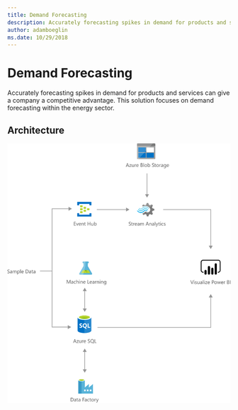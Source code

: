 ```yaml
---
title: Demand Forecasting 
description: Accurately forecasting spikes in demand for products and services can give a company a competitive advantage. This solution focuses on demand forecasting within the energy sector.
author: adamboeglin
ms.date: 10/29/2018
---
```

# Demand Forecasting 
Accurately forecasting spikes in demand for products and services can give a company a competitive advantage. This solution focuses on demand forecasting within the energy sector.

## Architecture
<img src="media/demand-forecasting.svg" alt='architecture diagram' />